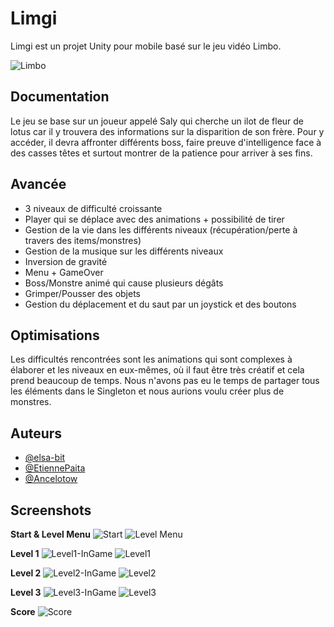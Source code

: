 # Limgi

Limgi est un projet Unity pour mobile basé sur le jeu vidéo Limbo.

![Limbo](https://github.com/elsa-bit/LimboUnity/assets/72619858/59e37f8b-45ee-4417-8daa-c43e24d7cd05)

## Documentation

Le jeu se base sur un joueur appelé Saly qui cherche un ilot de fleur de lotus car il y trouvera des informations sur la disparition de son frère. Pour y accéder, il devra affronter différents boss, faire preuve d'intelligence face à des casses têtes et surtout montrer de la patience pour arriver à ses fins. 


## Avancée

- 3 niveaux de difficulté croissante
- Player qui se déplace avec des animations + possibilité de tirer
- Gestion de la vie dans les différents niveaux (récupération/perte à travers des items/monstres)
- Gestion de la musique sur les différents niveaux
- Inversion de gravité
- Menu + GameOver
- Boss/Monstre animé qui cause plusieurs dégâts
- Grimper/Pousser des objets
- Gestion du déplacement et du saut par un joystick et des boutons

## Optimisations

Les difficultés rencontrées sont les animations qui sont complexes à élaborer et les niveaux en eux-mêmes, où il faut être très créatif et cela prend beaucoup de temps.
Nous n'avons pas eu le temps de partager tous les éléments dans le Singleton et nous aurions voulu créer plus de monstres.



## Auteurs

- [@elsa-bit](https://www.github.com/elsa-bit)
- [@EtiennePaita](https://www.github.com/EtiennePaita)
- [@Ancelotow](https://www.github.com/Ancelotow)


## Screenshots

**Start & Level Menu**
![Start](https://github.com/elsa-bit/LimboUnity/assets/72619858/e29f1c29-5294-4f96-bd89-a912b53fc929)
![Level Menu](https://github.com/elsa-bit/LimboUnity/assets/72619858/35ab883a-d274-4648-b251-ffbaae6c02c3)

**Level 1**
![Level1-InGame](https://github.com/elsa-bit/LimboUnity/assets/72619858/47950528-ae68-427c-8615-e09916d48b51)
![Level1](https://github.com/elsa-bit/LimboUnity/assets/72619858/e1464014-246e-4879-bc84-7601d5175cdc)

**Level 2**
![Level2-InGame](https://github.com/elsa-bit/LimboUnity/assets/72619858/f2db8960-7f89-4fee-ab80-a6caba380679)
![Level2](https://github.com/elsa-bit/LimboUnity/assets/72619858/8f053d01-f837-4725-855d-0806ba1c557b)

**Level 3**
![Level3-InGame](https://github.com/elsa-bit/LimboUnity/assets/72619858/2c8ac598-4d64-4a8e-b920-7c480222fcad)
![Level3](https://github.com/elsa-bit/LimboUnity/assets/72619858/571122d4-6c41-4ef2-8e83-9aa44a33dea7)

**Score**
![Score](https://github.com/elsa-bit/LimboUnity/assets/72619858/422c86ac-21d8-484f-9909-6313d47623a2)
